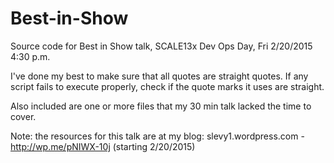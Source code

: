 # Best-in-Show
Source code for Best in Show talk, SCALE13x Dev Ops Day, Fri 2/20/2015 4:30 p.m.

I've done my best to make sure that all quotes are straight quotes.  If any script fails to execute properly, check if the quote marks it uses are straight.

Also included are one or more files that my 30 min talk lacked the time to cover.

Note: the resources for this talk are at my blog: slevy1.wordpress.com - http://wp.me/pNIWX-10j (starting 2/20/2015)
